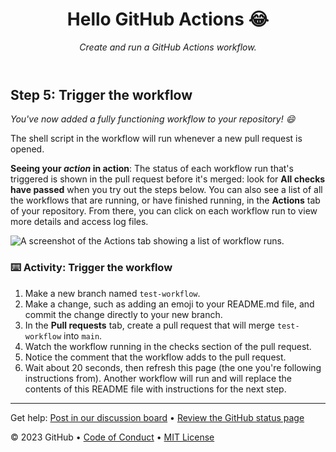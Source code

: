 <header>

# Hello GitHub Actions 😂

_Create and run a GitHub Actions workflow._

</header>

## Step 5: Trigger the workflow

_You've now added a fully functioning workflow to your repository! :smile:_

The shell script in the workflow will run whenever a new pull request is opened.

**Seeing your _action_ in action**: The status of each workflow run that's triggered is shown in the pull request before it's merged: look for **All checks have passed** when you try out the steps below. You can also see a list of all the workflows that are running, or have finished running, in the **Actions** tab of your repository. From there, you can click on each workflow run to view more details and access log files.

![A screenshot of the Actions tab showing a list of workflow runs.](https://user-images.githubusercontent.com/16547949/62388049-4e64e600-b52a-11e9-8bf5-db0c5452360f.png)

### :keyboard: Activity: Trigger the workflow

1. Make a new branch named `test-workflow`.
1. Make a change, such as adding an emoji to your README.md file, and commit the change directly to your new branch.
1. In the **Pull requests** tab, create a pull request that will merge `test-workflow` into `main`.
1. Watch the workflow running in the checks section of the pull request.
1. Notice the comment that the workflow adds to the pull request.
1. Wait about 20 seconds, then refresh this page (the one you're following instructions from). Another workflow will run and will replace the contents of this README file with instructions for the next step.

<footer>

---

Get help: [Post in our discussion board](https://github.com/orgs/skills/discussions/categories/hello-github-actions) &bull; [Review the GitHub status page](https://www.githubstatus.com/)

&copy; 2023 GitHub &bull; [Code of Conduct](https://www.contributor-covenant.org/version/2/1/code_of_conduct/code_of_conduct.md) &bull; [MIT License](https://gh.io/mit)

</footer>
